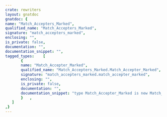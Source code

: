 ```yaml
---
crate: rewriters
layout: gnatdoc
gnatdoc: {
name: "Match_Accepters_Marked",
qualified_name: "Match_Accepters_Marked",
signature: "match_accepters_marked",
enclosing: "",
is_private: false,
documentation: "",
documentation_snippet: "",
tagged_types:    [
       {
       name: "Match_Accepter_Marked",
       qualified_name: "Match_Accepters_Marked.Match_Accepter_Marked",
       signature: "match_accepters_marked.match_accepter_marked",
       enclosing: "",
       is_private: false,
       documentation: "",
       documentation_snippet: "type Match_Accepter_Marked is new Match_Accepter with private;",
       }   ,
   ]
,}
---
```


